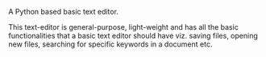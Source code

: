 A Python based basic text editor.

This text-editor is general-purpose, light-weight and has all the basic functionalities that a basic text editor should have viz. saving files, opening new files, searching for specific keywords in a document etc.
